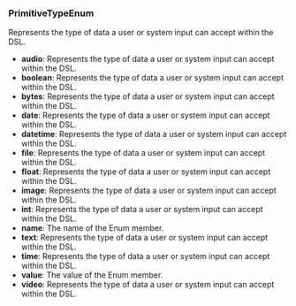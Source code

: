 ### PrimitiveTypeEnum

Represents the type of data a user or system input can accept within the DSL.

- **audio**: Represents the type of data a user or system input can accept within the DSL.
- **boolean**: Represents the type of data a user or system input can accept within the DSL.
- **bytes**: Represents the type of data a user or system input can accept within the DSL.
- **date**: Represents the type of data a user or system input can accept within the DSL.
- **datetime**: Represents the type of data a user or system input can accept within the DSL.
- **file**: Represents the type of data a user or system input can accept within the DSL.
- **float**: Represents the type of data a user or system input can accept within the DSL.
- **image**: Represents the type of data a user or system input can accept within the DSL.
- **int**: Represents the type of data a user or system input can accept within the DSL.
- **name**: The name of the Enum member.
- **text**: Represents the type of data a user or system input can accept within the DSL.
- **time**: Represents the type of data a user or system input can accept within the DSL.
- **value**: The value of the Enum member.
- **video**: Represents the type of data a user or system input can accept within the DSL.
